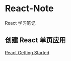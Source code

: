 # React-Note
React 学习笔记

## 创建 React 单页应用
[React Getting Started](https://create-react-app.dev/docs/getting-started)
